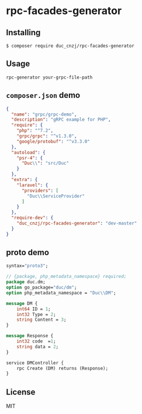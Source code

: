 # rpc-facades-generator



## Installing

```shell
$ composer require duc_cnzj/rpc-facades-generator
```

## Usage
```shell
rpc-generator your-grpc-file-path
```

## `composer.json` demo
```json
{
  "name": "grpc/grpc-demo",
  "description": "gRPC example for PHP",
  "require": {
    "php": "^7.2",
    "grpc/grpc": "^v1.3.0",
    "google/protobuf": "^v3.3.0"
  },
  "autoload": {
    "psr-4": {
      "Duc\\": "src/Duc"
    }
  },
  "extra": {
    "laravel": {
      "providers": [
        "Duc\\ServiceProvider"
      ]
    }
  },
  "require-dev": {
    "duc_cnzj/rpc-facades-generator": "dev-master"
  }
}
```

## proto demo
```proto
syntax="proto3";

// {package, php_metadata_namespace} required;
package duc.dm;
option go_package="duc/dm";
option php_metadata_namespace = "Duc\\DM";

message DM {
	int64 ID = 1;
    int32 Type = 2;
    string Content = 3;
}

message Response {
    int32 code  =1;
    string data = 2; 
}

service DMController {
    rpc Create (DM) returns (Response);
}
```

## License

MIT